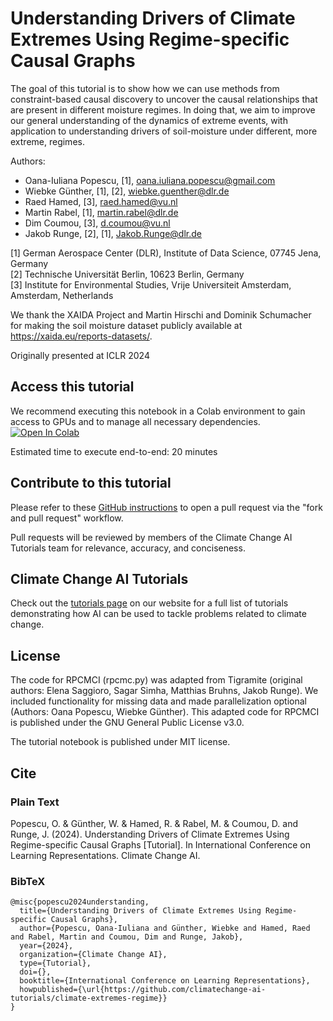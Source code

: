 # Understanding Drivers of Climate Extremes Using Regime-specific Causal Graphs
The goal of this tutorial is to show how we can use methods from constraint-based causal discovery to uncover the causal relationships that are present in different moisture regimes. In doing that, we aim to improve our general understanding of the dynamics of extreme events, with application to understanding drivers of soil-moisture under different, more extreme, regimes.

Authors:
*   Oana-Iuliana Popescu, [1], oana.iuliana.popescu@gmail.com
*   Wiebke Günther, [1], [2], wiebke.guenther@dlr.de
*   Raed Hamed, [3], raed.hamed@vu.nl
*   Martin Rabel, [1], martin.rabel@dlr.de 
*   Dim Coumou, [3], d.coumou@vu.nl
*   Jakob Runge, [2], [1], Jakob.Runge@dlr.de 

[1] German Aerospace Center (DLR), Institute of Data Science, 07745 Jena, Germany\
[2] Technische Universität Berlin, 10623 Berlin, Germany\
[3] Institute for Environmental Studies, Vrije Universiteit Amsterdam, Amsterdam, Netherlands

We thank the XAIDA Project and Martin Hirschi and Dominik Schumacher for making the soil moisture dataset publicly available at https://xaida.eu/reports-datasets/.

Originally presented at ICLR 2024

## Access this tutorial

We recommend executing this notebook in a Colab environment to gain access to GPUs and to manage all necessary dependencies. <a target="_blank" href="https://colab.research.google.com/github/climatechange-ai-tutorials/climate-extremes-regime/blob/main/understanding_regimes.ipynb">
  <img src="https://colab.research.google.com/assets/colab-badge.svg" alt="Open In Colab"/>
</a>

Estimated time to execute end-to-end: 20 minutes 

## Contribute to this tutorial

Please refer to these [GitHub instructions](https://docs.github.com/en/get-started/exploring-projects-on-github/contributing-to-a-project#about-forking) to open a pull request via the "fork and pull request" workflow. 

Pull requests will be reviewed by members of the Climate Change AI Tutorials team for relevance, accuracy, and conciseness.

## Climate Change AI Tutorials
Check out the [tutorials page](https://www.climatechange.ai/tutorials?) on our website for a full list of tutorials demonstrating how AI can be used to tackle problems related to climate change.

## License
The code for RPCMCI (rpcmc.py) was adapted from Tigramite (original authors: Elena Saggioro, Sagar Simha, Matthias Bruhns, Jakob Runge).
We included functionality for missing data and made parallelization optional (Authors: Oana Popescu, Wiebke Günther).
This adapted code for RPCMCI is published under the GNU General Public License v3.0.

The tutorial notebook is published under MIT license.

## Cite

### Plain Text
Popescu, O. & Günther, W. & Hamed, R. & Rabel, M. & Coumou, D. and Runge, J. (2024). Understanding Drivers of Climate Extremes Using Regime-specific Causal Graphs [Tutorial]. In International Conference on Learning Representations. Climate Change AI.

### BibTeX

```
@misc{popescu2024understanding,
  title={Understanding Drivers of Climate Extremes Using Regime-specific Causal Graphs},
  author={Popescu, Oana-Iuliana and Günther, Wiebke and Hamed, Raed and Rabel, Martin and Coumou, Dim and Runge, Jakob},
  year={2024},
  organization={Climate Change AI},
  type={Tutorial},
  doi={},
  booktitle={International Conference on Learning Representations},
  howpublished={\url{https://github.com/climatechange-ai-tutorials/climate-extremes-regime}}
}
```

